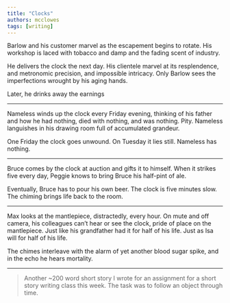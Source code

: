 ```yaml
---
title: "Clocks"
authors: mcclowes
tags: [writing]
---
```


Barlow and his customer marvel as the escapement begins to rotate. His workshop is laced with tobacco and damp and the fading scent of industry. 

<!--truncate-->

He delivers the clock the next day. His clientele marvel at its resplendence, and metronomic precision, and impossible intricacy. Only Barlow sees the imperfections wrought by his aging hands. 

Later, he drinks away the earnings

---

Nameless winds up the clock every Friday evening, thinking of his father and how he had nothing, died with nothing, and was nothing. Pity. Nameless languishes in his drawing room full of accumulated grandeur.

One Friday the clock goes unwound. On Tuesday it lies still. Nameless has nothing.

---

Bruce comes by the clock at auction and gifts it to himself. When it strikes five every day, Peggie knows to bring Bruce his half-pint of ale. 

Eventually, Bruce has to pour his own beer. The clock is five minutes slow. The chiming brings life back to the room.

---

Max looks at the mantlepiece, distractedly, every hour. On mute and off camera, his colleagues can’t hear or see the clock, pride of place on the mantlepiece. Just like his grandfather had it for half of his life. Just as Isa will for half of his life.

The chimes interleave with the alarm of yet another blood sugar spike, and in the echo he hears mortality.

---

> Another ~200 word short story I wrote for an assignment for a short story writing class this week. The task was to follow an object through time.